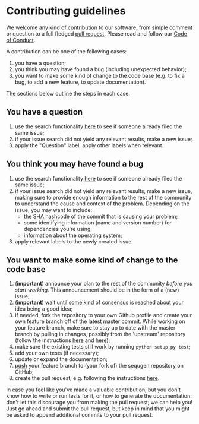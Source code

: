 # Contributing guidelines

We welcome any kind of contribution to our software, from simple comment
or question to a full fledged [pull
request](https://help.github.com/articles/about-pull-requests/). Please
read and follow our [Code of Conduct](CODE_OF_CONDUCT.rst).

A contribution can be one of the following cases:

1. you have a question;
2. you think you may have found a bug (including unexpected behavior);
3. you want to make some kind of change to the code base (e.g. to fix a
   bug, to add a new feature, to update documentation).

The sections below outline the steps in each case.

## You have a question


1. use the search functionality [here](https://github.com/sequgen/sequgen/issues) to see if someone already filed
   the same issue;
2. if your issue search did not yield any relevant results, make a new issue;
3. apply the "Question" label; apply other labels when relevant.

## You think you may have found a bug

1. use the search functionality [here](https://github.com/sequgen/sequgen/issues) to see if someone already filed
   the same issue;
2. if your issue search did not yield any relevant results, make a new issue, making sure to provide enough 
   information to the rest of the community to understand the cause and context of the problem. Depending on the
   issue, you may want to include:
   - the [SHA hashcode](https://help.github.com/articles/autolinked-references-and-urls/#commit-shas) of the commit
     that is causing your problem;
   - some identifying information (name and version number) for dependencies you're using;
   - information about the operating system;
3.  apply relevant labels to the newly created issue.

## You want to make some kind of change to the code base

1. (**important**) announce your plan to the rest of the community
   *before you start working*. This announcement should be in the form
   of a (new) issue;
2. (**important**) wait until some kind of consensus is reached about
   your idea being a good idea;
3. if needed, fork the repository to your own Github profile and create
   your own feature branch off of the latest master commit. While
   working on your feature branch, make sure to stay up to date with
   the master branch by pulling in changes, possibly from the
   'upstream' repository (follow the instructions
   [here](https://help.github.com/articles/configuring-a-remote-for-a-fork/)
   and [here](https://help.github.com/articles/syncing-a-fork/));
4. make sure the existing tests still work by running
   `python setup.py test`;
5. add your own tests (if necessary);
6. update or expand the documentation;
7. [push](http://rogerdudler.github.io/git-guide/) your feature branch
   to (your fork of) the sequgen repository on GitHub;
8. create the pull request, e.g. following the instructions
   [here](https://help.github.com/articles/creating-a-pull-request/).

In case you feel like you've made a valuable contribution, but you don't
know how to write or run tests for it, or how to generate the
documentation: don't let this discourage you from making the pull
request; we can help you! Just go ahead and submit the pull request, but
keep in mind that you might be asked to append additional commits to
your pull request.
